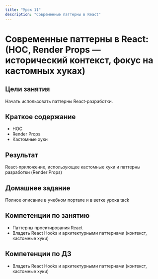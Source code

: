```yaml
---
title: "Урок 11"
description: "Современные паттерны в React"
---
```


# Современные паттерны в React: (HOC, Render Props — исторический контекст, фокус на кастомных хуках)

<!-- s -->

## Цели занятия

Начать использовать паттерны React-разработки.

<!-- s -->

## Краткое содержание

- HOC
- Render Props
- Кастомные хуки

<!-- s -->

## Результат

React-приложение, использующее кастомные хуки и паттерны разработки (Render Props)

<!-- s -->

## Домашнее задание

Полное описание в учебном портале и в ветке урока tack

<!-- s -->

## Компетенции по занятию

- Паттерны проектирования React
- Владеть React Hooks и архитектурными паттернами (контекст, кастомные хуки)

<!-- s -->

## Компетенции по ДЗ

- Владеть React Hooks и архитектурными паттернами (контекст, кастомные хуки)
